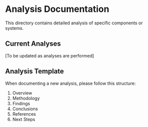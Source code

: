 # Analysis Documentation

This directory contains detailed analysis of specific components or systems.

## Current Analyses

[To be updated as analyses are performed]

## Analysis Template

When documenting a new analysis, please follow this structure:

1. Overview
2. Methodology
3. Findings
4. Conclusions
5. References
6. Next Steps 
